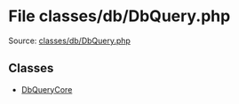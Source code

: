 File classes/db/DbQuery.php
=========

Source: [classes/db/DbQuery.php](https://github.com/PrestaShop/PrestaShop/blob/1.6.0.7/classes/db/DbQuery.php)


Classes
-------

* [DbQueryCore](class.DbQueryCore.md)

